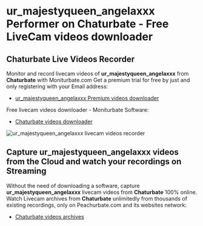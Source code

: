 # ur_majestyqueen_angelaxxx Performer on Chaturbate - Free LiveCam videos downloader

## Chaturbate Live Videos Recorder

Monitor and record livecam videos of **ur_majestyqueen_angelaxxx** from **Chaturbate** with Moniturbate.com
Get a premium trial for free by just and only registering with your Email address:
* [ur_majestyqueen_angelaxxx Premium videos downloader](https://moniturbate.com/request-demo-licence-key.html)

Free livecam videos downloader - Moniturbate Software:
* [Chaturbate videos downloader](https://moniturbate.com/moniturbate-download-software.html)

![ur_majestyqueen_angelaxxx livecam videos recorder](https://peachurnet.com/templates/moniturbate-software.png)


## Capture ur_majestyqueen_angelaxxx videos from the Cloud and watch your recordings on Streaming

Without the need of downloading a software, capture **ur_majestyqueen_angelaxxx** livecam videos from **Chaturbate** 100% online.
Watch Livecam archives from **Chaturbate** unlimitedly from thousands of existing recordings, only on Peachurbate.com and its websites network:
* [Chaturbate videos archives](https://peachurnet.com/)